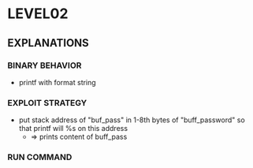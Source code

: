 # LEVEL02

## EXPLANATIONS

### BINARY BEHAVIOR

- printf with format string

### EXPLOIT STRATEGY

- put stack address of "buf_pass" in 1-8th bytes of "buff_password" so that printf will %s on this address
  - => prints content of buff_pass

### RUN COMMAND
